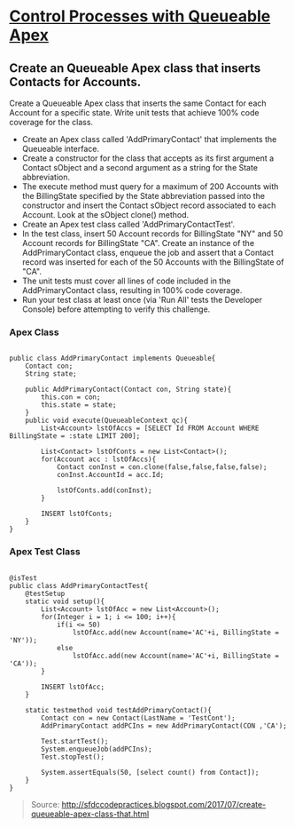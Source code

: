 # [Control Processes with Queueable Apex](https://trailhead.salesforce.com/modules/asynchronous_apex/units/async_apex_queueable)

## Create an Queueable Apex class that inserts Contacts for Accounts.

Create a Queueable Apex class that inserts the same Contact for each Account for a specific state. Write unit tests that achieve 100% code coverage for the class.

* Create an Apex class called 'AddPrimaryContact' that implements the Queueable interface.
* Create a constructor for the class that accepts as its first argument a Contact sObject and a second argument as a string for the State abbreviation.
* The execute method must query for a maximum of 200 Accounts with the BillingState specified by the State abbreviation passed into the constructor and insert the Contact sObject record associated to each Account. Look at the sObject clone() method.
* Create an Apex test class called 'AddPrimaryContactTest'.
* In the test class, insert 50 Account records for BillingState "NY" and 50 Account records for BillingState "CA". Create an instance of the AddPrimaryContact class, enqueue the job and assert that a Contact record was inserted for each of the 50 Accounts with the BillingState of "CA".
* The unit tests must cover all lines of code included in the AddPrimaryContact class, resulting in 100% code coverage.
* Run your test class at least once (via 'Run All' tests the Developer Console) before attempting to verify this challenge.

### Apex Class

```

public class AddPrimaryContact implements Queueable{
    Contact con;
    String state;
    
    public AddPrimaryContact(Contact con, String state){
        this.con = con;
        this.state = state;
    }
    public void execute(QueueableContext qc){
        List<Account> lstOfAccs = [SELECT Id FROM Account WHERE BillingState = :state LIMIT 200];
        
        List<Contact> lstOfConts = new List<Contact>();
        for(Account acc : lstOfAccs){
            Contact conInst = con.clone(false,false,false,false);
            conInst.AccountId = acc.Id;
        
            lstOfConts.add(conInst);
        }
        
        INSERT lstOfConts;
    }
}

```

### Apex Test Class

```

@isTest
public class AddPrimaryContactTest{
    @testSetup
    static void setup(){
        List<Account> lstOfAcc = new List<Account>();
        for(Integer i = 1; i <= 100; i++){
            if(i <= 50)
                lstOfAcc.add(new Account(name='AC'+i, BillingState = 'NY'));
            else
                lstOfAcc.add(new Account(name='AC'+i, BillingState = 'CA'));
        }
        
        INSERT lstOfAcc;
    }

    static testmethod void testAddPrimaryContact(){
        Contact con = new Contact(LastName = 'TestCont');
        AddPrimaryContact addPCIns = new AddPrimaryContact(CON ,'CA');
        
        Test.startTest();
        System.enqueueJob(addPCIns);
        Test.stopTest();
        
        System.assertEquals(50, [select count() from Contact]);
    }
}

```

> Source: http://sfdccodepractices.blogspot.com/2017/07/create-queueable-apex-class-that.html
